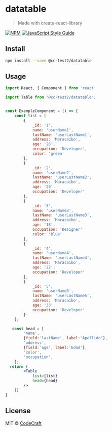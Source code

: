 # datatable

> Made with create-react-library

[![NPM](https://img.shields.io/npm/v/@cc-test2/datatable.svg)](https://www.npmjs.com/package/@cc-test2/datatable) [![JavaScript Style Guide](https://img.shields.io/badge/code_style-standard-brightgreen.svg)](https://standardjs.com)

## Install

```bash
npm install --save @cc-test2/datatable
```

## Usage

```jsx
import React, { Component } from 'react'

import Table from "@cc-test2/datatable";


const ExampleComponent = () => {
    const list = [
        {
            _id: '1',
            name: 'userName1',
            lastName: 'userLastName1',
            address: 'Maracaibo',
            age: '26',
            occupation: 'Developer',
            color: 'green'
        },
        {
            _id: '2',
            name: 'userName2',
            lastName: 'userLastName2',
            address: 'Maracaibo',
            age: '29',
            occupation: 'Developer'
        },
        {
            _id: '3',
            name: 'userName3',
            lastName: 'userLastName3',
            address: 'Maracaibo',
            age: '18',
            occupation: 'Designer'
            color: 'blue'
        },
        {
            _id: '4',
            name: 'userName4',
            lastName: 'userLastName4',
            address: 'Maracaibo',
            age: '22',
            occupation: 'Developer'
        },
        {
            _id: '5',
            name: 'userName5',
            lastName: 'userLastName5',
            address: 'Maracaibo',
            age: '33',
            occupation: 'Developer'
        }
    ];

   const head = [
        'name',
        {field:'lastName', label:'Apellido'},
        'address',
        {field:'age', label:'Edad'},
        'color',
        'occupation',
    ];
  return (
        <Table
            list={list}
            head={head}
        />
    ))
}


```

## License

MIT © [CodeCraft](https://github.com/CodeCraft)
